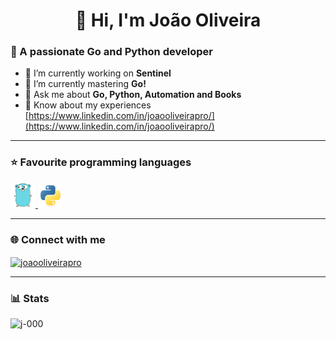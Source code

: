 <h1 align="center">👋 Hi, I'm João Oliveira</h1>
<h3>🤩 A passionate Go and Python developer</h3>

- 🔭 I’m currently working on **Sentinel**
- 🌱 I’m currently mastering **Go!**
- 💬 Ask me about **Go, Python, Automation and Books**
- 📄 Know about my experiences [https://www.linkedin.com/in/joaooliveirapro/](https://www.linkedin.com/in/joaooliveirapro/)

<hr>

<h3 align="left">⭐ Favourite programming languages</h3>

<p align="left">
  <a href="https://golang.org" target="_blank" rel="noreferrer"> <img src="https://raw.githubusercontent.com/devicons/devicon/master/icons/go/go-original.svg" alt="go" width="40" height="40"/> </a>
  <a href="https://www.python.org" target="_blank" rel="noreferrer"> <img src="https://raw.githubusercontent.com/devicons/devicon/master/icons/python/python-original.svg" alt="python" width="40" height="40"/> </a>
</p>

<hr>

<h3 align="left">🌐 Connect with me</h3>
<p align="left">
<a href="https://linkedin.com/in/joaooliveirapro" target="blank"><img align="center" src="https://raw.githubusercontent.com/rahuldkjain/github-profile-readme-generator/master/src/images/icons/Social/linked-in-alt.svg" alt="joaooliveirapro" height="30" width="40" /></a>
</p>

<hr>

<h3>📊 Stats</h3>
<p><img align="left" src="https://github-readme-stats.vercel.app/api/top-langs?username=j-000&show_icons=true&locale=en&layout=compact" alt="j-000" /></p>
